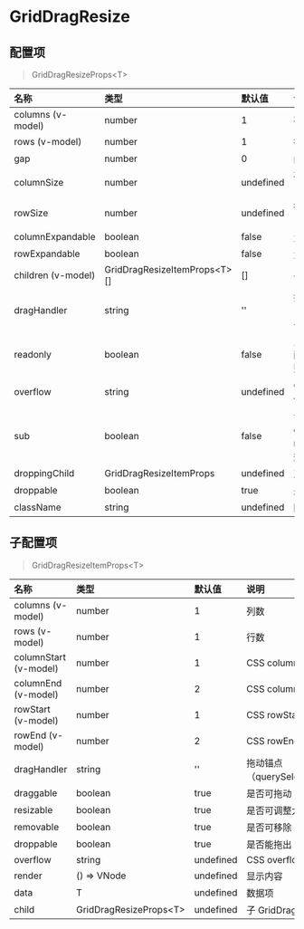 # GridDragResize

## 配置项

> GridDragResizeProps&lt;T&gt;

| 名称               | 类型                               | 默认值    | 说明                                             | 版本   |
| :----------------- | :--------------------------------- | :-------- | :----------------------------------------------- | :----- |
| columns (v-model)  | number                             | 1         | 列数                                             | 0.0.17 |
| rows (v-model)     | number                             | 1         | 行数                                             | 0.0.17 |
| gap                | number                             | 0         | 间隙                                             | 0.0.17 |
| columnSize         | number                             | undefined | 列宽，undefined 相当于 1fr                       | 0.0.17 |
| rowSize            | number                             | undefined | 行高，undefined 相当于 1fr                       | 0.0.17 |
| columnExpandable   | boolean                            | false     | 允许向右扩展列数                                 | 0.0.17 |
| rowExpandable      | boolean                            | false     | 允许向下扩展行数                                 | 0.0.17 |
| children (v-model) | GridDragResizeItemProps&lt;T&gt;[] | []        | 子配置项                                         | 0.0.17 |
| dragHandler        | string                             | ''        | 拖动锚点（querySelector），子组件优先级更高      | 0.0.17 |
| readonly           | boolean                            | false     | 只读，true 将禁用子配置项的可拖动和可调整大小    | 0.0.17 |
| overflow           | string                             | undefined | CSS overflow ，子组件优先级更高                  | 0.6.0  |
| sub                | boolean                            | false     | 嵌套组件, columnExpandable、rowExpandable 将失效 | 0.0.17 |
| droppingChild      | GridDragResizeItemProps            | undefined | 正在拖入的配置项                                 | 0.2.6  |
| droppable          | boolean                            | true      | 是否能拖入                                       | 0.5.0  |
| className          | string                             | undefined | 附加 CSS Class                                   | 0.4.0  |

## 子配置项

> GridDragResizeItemProps&lt;T&gt;

| 名称                  | 类型                         | 默认值    | 说明                      | 版本   |
| :-------------------- | :--------------------------- | :-------- | :------------------------ | :----- |
| columns (v-model)     | number                       | 1         | 列数                      | 0.0.17 |
| rows (v-model)        | number                       | 1         | 行数                      | 0.0.17 |
| columnStart (v-model) | number                       | 1         | CSS columnStart           | 0.0.17 |
| columnEnd (v-model)   | number                       | 2         | CSS columnEnd             | 0.0.17 |
| rowStart (v-model)    | number                       | 1         | CSS rowStart              | 0.0.17 |
| rowEnd (v-model)      | number                       | 2         | CSS rowEnd                | 0.0.17 |
| dragHandler           | string                       | ''        | 拖动锚点（querySelector） | 0.0.17 |
| draggable             | boolean                      | true      | 是否可拖动                | 0.0.17 |
| resizable             | boolean                      | true      | 是否可调整大小            | 0.0.17 |
| removable             | boolean                      | true      | 是否可移除                | 0.2.0  |
| droppable             | boolean                      | true      | 是否能拖出                | 0.5.0  |
| overflow              | string                       | undefined | CSS overflow              | 0.6.0  |
| render                | () => VNode                  | undefined | 显示内容                  | 0.0.17 |
| data                  | T                            | undefined | 数据项                    | 0.0.17 |
| child                 | GridDragResizeProps&lt;T&gt; | undefined | 子 GridDragResize         | 0.4.0  |
